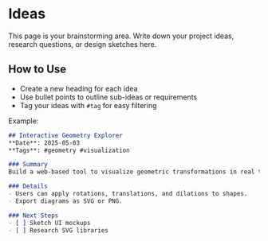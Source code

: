 # Ideas

This page is your brainstorming area. Write down your project ideas, research questions, or design sketches here.

## How to Use

- Create a new heading for each idea
- Use bullet points to outline sub-ideas or requirements
- Tag your ideas with `#tag` for easy filtering

Example:

```markdown
## Interactive Geometry Explorer
**Date**: 2025-05-03
**Tags**: #geometry #visualization

### Summary
Build a web-based tool to visualize geometric transformations in real time.

### Details
- Users can apply rotations, translations, and dilations to shapes.
- Export diagrams as SVG or PNG.

### Next Steps
- [ ] Sketch UI mockups
- [ ] Research SVG libraries
```
